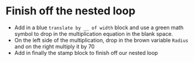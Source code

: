 # Finish off the nested loop

- Add in a blue `translate by __ of width` block and use a green math symbol to drop in the multiplication equation in the blank space.
- On the left side of the multiplication, drop in the brown variable `Radius` and on the right multiply it by 70
- Add in finally the stamp block to finish off our nested loop
